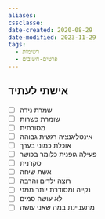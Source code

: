 ```yaml
---
aliases: 
cssclasse: 
date-created: 2020-08-29
date-modified: 2023-11-29
tags:
  - רשימות
  - פרטים-חשובים
---
```


## אישתי לעתיד

- [ ] שמרת נידה
- [ ] שומרת כשרות
- [ ] מסורתית
- [ ] אינטליגנציה רגשית גבוהה
- [ ] אוכלת כמוני בערך
- [ ] פעילה גופנית כלומר בכושר
- [ ] סקרנית
- [ ] אשת שיחה
- [ ] רוצה ילדים והרבה
- [ ] נקייה ומסודרת יותר ממני
- [ ] לא עושה סמים
- [ ] מתעניינת במה שאני עושה
